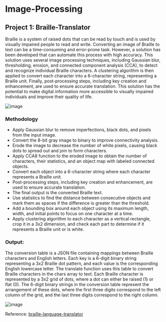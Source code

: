 # Image-Processing
## Project 1: Braille-Translator
Braille is a system of raised dots that can be read by touch and is used by visually impaired people to read and write. Converting an image of Braille to text can be a time-consuming and error-prone task. However, a solution has been developed that can automate this process with high accuracy. This solution uses several image processing techniques, including Gaussian blur, thresholding, erosion, and connected component analysis (CCA), to detect and recognize individual Braille characters. A clustering algorithm is then applied to convert each character into a 6-character string, representing a Braille unit. Finally, post-processing steps, including key creation and enhancement, are used to ensure accurate translation. This solution has the potential to make digital information more accessible to visually impaired individuals and improve their quality of life. 

![image](https://github.com/ZakriyaParacha46/Image-Processing/assets/82748498/f711dfd0-a40c-4f90-b0e0-e97cfb4fb86d)
### Methodology
- Apply Gaussian blur to remove imperfections, black dots, and pixels from the input image.
- Convert the 8-bit gray image to binary to improve connectivity analysis.
- Erode the image to decrease the number of white pixels, causing black dots to spread out and join to form characters.
- Apply CCA8 function to the eroded image to obtain the number of characters, their statistics, and an object map with labeled connected objects.
- Convert each object into a 6-character string where each character represents a Braille unit.
- Post-processing steps, including key creation and enhancement, are used to ensure accurate translation.
- The final output is the converted Braille text.
- Use statistics to find the distance between consecutive objects and mark them as spaces if the difference is greater than the threshold.
- Add a bounding box around each object using its maximum length, width, and initial points to focus on one character at a time.
- Apply clustering algorithm to each character as a vertical rectangle, crop it in a 3x2 dimension, and check each part to determine if it represents a Braille unit or is white.

### Output:
The conversion table is a JSON file containing mappings between Braille characters and English letters. Each key is a 6-digit binary string representing a 3x2 Braille dot pattern, and each value is the corresponding English lowercase letter. The translate function uses this table to convert Braille characters in the chars array to text. 
Each Braille character is represented by a 3x2 grid of dots, where a dot can either be raised (1) or flat (0). The 6-digit binary strings in the conversion table represent the arrangement of these dots, where the first three digits correspond to the left column of the grid, and the last three digits correspond to the right column. 

![image](https://github.com/ZakriyaParacha46/Image-Processing/assets/82748498/9ea4f94e-f7d1-452e-ab30-2460b033f182)


Reference: [braille-language-translator](https://www.zakriyaparacha.com/projects_1/braille-language-translator)

